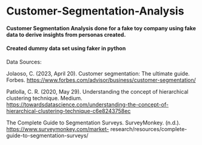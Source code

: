 # Customer-Segmentation-Analysis


#### Customer Segmentation Analysis done for a fake toy company using fake data to derive insights from personas created. 
#### Created dummy data set using faker in python



Data Sources:

Jolaoso, C. (2023, April 20). Customer segmentation: The ultimate guide. Forbes. 
  https://www.forbes.com/advisor/business/customer-segmentation/ 

  
Patlolla, C. R. (2020, May 29). Understanding the concept of hierarchical clustering technique. Medium. 
  https://towardsdatascience.com/understanding-the-concept-of-hierarchical-clustering-technique-c6e8243758ec 

  
The Complete Guide to Segmentation Surveys. SurveyMonkey. (n.d.). https://www.surveymonkey.com/market-
  research/resources/complete-guide-to-segmentation-surveys/ 
